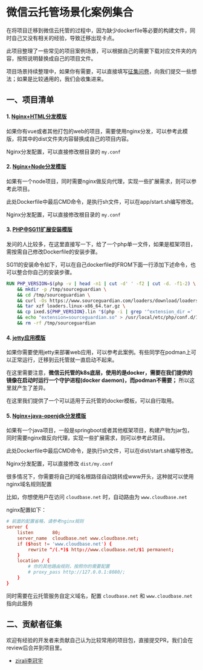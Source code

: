 # 微信云托管场景化案例集合

在将项目迁移到微信云托管的过程中，因为缺少dockerfile等必要的构建文件，同时自己又没有相关的经验，导致迁移出现卡点。

此项目整理了一些常见的项目案例场景，可以根据自己的需要下载对应文件夹的内容，按照说明替换成自己的项目文件。

项目场景持续整理中，如果你有需要，可以直接填写[征集问卷](https://wj.qq.com/s2/10034327/8f93/)，向我们提交一些想法；如果是比较通用的，我们会收集进来。

## 一、项目清单

#### 1. [Nginx+HTML分发模版](./nginxdist/)

如果你有vue或者其他打包的web的项目，需要使用nginx分发，可以参考此模版，将其中的dist文件夹内容替换成自己的项目内容。

Nginx分发配置，可以直接修改根目录的 `my.conf`

#### 2. [Nginx+Node分发模版](./nginxnode/)

如果有一个node项目，同时需要nginx做反向代理，实现一些扩展需求，则可以参考此项目。

此处Dockerfile中最后CMD命令，是执行sh文件，可以在app/start.sh编写修改。

Nginx分发配置，可以直接修改根目录的 `my.conf`

#### 3. [PHP中SG11扩展安装模版](./phpsg11)

发问的人比较多，在这里直接写一下，给了一个php单一文件，如果是框架项目，需按需自己修改Dockerfile的安装步骤。

SG11的安装命令如下，可以在自己dockerfile的FROM下面一行添加下述命令，也可以整合你自己的安装步骤。

``` dockerfile
RUN PHP_VERSION=$(php -v | head -n1 | cut -d' ' -f2 | cut -d. -f1-2) \
    && mkdir -p /tmp/sourceguardian \
    && cd /tmp/sourceguardian \
    && curl -Os https://www.sourceguardian.com/loaders/download/loaders.linux-x86_64.tar.gz \
    && tar xzf loaders.linux-x86_64.tar.gz \
    && cp ixed.${PHP_VERSION}.lin "$(php -i | grep '^extension_dir =' | cut -d' ' -f3)/sourceguardian.so" \
    && echo "extension=sourceguardian.so" > /usr/local/etc/php/conf.d/15-sourceguardian.ini \
    && rm -rf /tmp/sourceguardian
```

#### 4. [jetty应用模版](./jetty)

如果你需要使用jetty来部署web应用，可以参考此案例。有些同学在podman上可以正常运行，迁移到云托管就一直启动不起来。

在这里需要注意，**微信云托管的k8s底层，使用的是docker，需要在我们提供的镜像在启动时运行一个守护进程(docker daemon)，而podman不需要；** 所以这里就产生了差异。

在这里我们提供了一个可以适用于云托管的docker模板，可以自行取用。

#### 5. [Nginx+java-openjdk分发模版](./nginxjava/)

如果有一个java项目，一般是springboot或者其他框架项目，构建产物为jar包，同时需要nginx做反向代理，实现一些扩展需求，则可以参考此项目。

此处Dockerfile中最后CMD命令，是执行sh文件，可以在dist/start.sh编写修改。

Nginx分发配置，可以直接修改 `dist/my.conf`

很多情况下，你需要将自己的域名根路径自动跳转成www开头，这种就可以使用nginx域名规则配置

比如，你想使用户在访问 `cloudbase.net` 时，自动路由为 `www.cloudbase.net`

nginx配置如下：

``` conf
# 前面的配置省略，请参考nginx规则
server {
    listen       80;
    server_name  cloudbase.net www.cloudbase.net;
    if ($host != 'www.cloudbase.net') {
        rewrite ^/(.*)$ http://www.cloudbase.net/$1 permanent;
    }
    location / {
        # 你的其他路由规则，按照你的需要配置
        # proxy_pass http://127.0.0.1:8080/;
    }
}
```

同时需要在云托管服务自定义域名，配置 `cloudbase.net` 和 `www.cloudbase.net` 指向此服务

## 二、贡献者征集

欢迎有经验的开发者来贡献自己认为比较常用的项目包，直接提交PR，我们会在review后合并到项目里。

- [zirali李冠宇](https://github.com/Tcloudbase)
